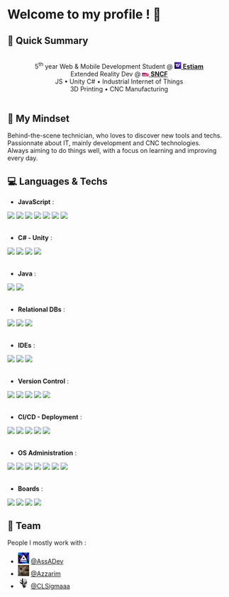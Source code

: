# Welcome to my profile ! 👋

## 🚀 Quick Summary

<div align=center>
    <br>
    5<sup>th</sup> year Web & Mobile Development Student @ <a href="https://www.estiam.education"><img width="15px" src="img/estiam.jpg"> <b>Estiam</b></a><br>
    Extended Reality Dev @ <a href="https://sncf.com/"><img width="15px" src="img/sncf.png"> <b>SNCF</b></a><br>
    JS • Unity C# • Industrial Internet of Things<br>
    3D Printing • CNC Manufacturing<br>
    <br>
</div>

## 📖 My Mindset

Behind-the-scene technician, who loves to discover new tools and techs.  
Passionnate about IT, mainly development and CNC technologies.  
Always aiming to do things well, with a focus on learning and improving every day.

## 💻 Languages & Techs

- **JavaScript** : <br>
<div>
    <img src="https://img.shields.io/badge/-javascript-131723?style=for-the-badge&logo=javascript">
    <img src="https://img.shields.io/badge/-typescript-131723?style=for-the-badge&logo=typescript">
    <img src="https://img.shields.io/badge/-nodejs-131723?style=for-the-badge&logo=nodedotjs">
    <img src="https://img.shields.io/badge/-angular-131723?style=for-the-badge&logo=angular">
    <img src="https://img.shields.io/badge/-react-131723?style=for-the-badge&logo=react">
    <img src="https://img.shields.io/badge/-next-131723?style=for-the-badge&logo=nextdotjs">
    <img src="https://img.shields.io/badge/-vite-131723?style=for-the-badge&logo=vite">
</div>
<br>

- **C# - Unity** : <br>
<div>
    <img src="https://img.shields.io/badge/-c%23-131723?style=for-the-badge&logo=csharp">
    <img src="https://img.shields.io/badge/-unity-131723?style=for-the-badge&logo=unity">
    <img src="https://img.shields.io/badge/-unity_xr-131723?style=for-the-badge&logo=unity">
    <img src="https://img.shields.io/badge/-meta_quest-131723?style=for-the-badge&logo=meta">
    
</div>
<br>
  
- **Java** : <br>
<div>
    <img src="https://img.shields.io/badge/-java-131723?style=for-the-badge&logo=java">
    <img src="https://img.shields.io/badge/-spring-131723?style=for-the-badge&logo=spring">
</div>
<br>
  
- **Relational DBs** : <br>
<div>
    <img src="https://img.shields.io/badge/-mysql-131723?style=for-the-badge&logo=mysql">
    <img src="https://img.shields.io/badge/-sqlite-131723?style=for-the-badge&logo=sqlite">
    <img src="https://img.shields.io/badge/-postgresql-131723?style=for-the-badge&logo=postgresql">
</div>
<br>
  
- **IDEs** : <br>
<div>
    <img src="https://img.shields.io/badge/-VS_Code-131723?style=for-the-badge&logo=visualstudiocode">
    <img src="https://img.shields.io/badge/-intellij_idea-131723?style=for-the-badge&logo=intellijidea">
    <img src="https://img.shields.io/badge/-android_studio-131723?style=for-the-badge&logo=androidstudio">
</div>
<br>
  
- **Version Control** : <br>
<div>
    <img src="https://img.shields.io/badge/-git-131723?style=for-the-badge&logo=git">
    <img src="https://img.shields.io/badge/-github-131723?style=for-the-badge&logo=github">
    <img src="https://img.shields.io/badge/-gitlab-131723?style=for-the-badge&logo=gitlab">
    <img src="https://img.shields.io/badge/-gitea-131723?style=for-the-badge&logo=gitea">
    <img src="https://img.shields.io/badge/-apache_svn-131723?style=for-the-badge&logo=apache">
</div>
<br>
  
- **CI/CD - Deployment** : <br>
<div>
    <img src="https://img.shields.io/badge/-docker-131723?style=for-the-badge&logo=docker">
    <img src="https://img.shields.io/badge/-kubernetes-131723?style=for-the-badge&logo=kubernetes">
    <img src="https://img.shields.io/badge/-github_actions-131723?style=for-the-badge&logo=githubactions">
    <img src="https://img.shields.io/badge/-jenkins-131723?style=for-the-badge&logo=jenkins">
    <img src="https://img.shields.io/badge/-sonarqube-131723?style=for-the-badge&logo=sonar">
</div>
<br>
  
- **OS Administration** : <br>
<div>
    <img src="https://img.shields.io/badge/-W10-131723?style=for-the-badge&logo=windows">
    <img src="https://img.shields.io/badge/-W11-131723?style=for-the-badge&logo=windows">
    <img src="https://img.shields.io/badge/-WS_2019-131723?style=for-the-badge&logo=windows">
    <img src="https://img.shields.io/badge/-WS_2022-131723?style=for-the-badge&logo=windows">
    <img src="https://img.shields.io/badge/-Debian-131723?style=for-the-badge&logo=debian">
    <img src="https://img.shields.io/badge/-Ubuntu-131723?style=for-the-badge&logo=ubuntu">
    <img src="https://img.shields.io/badge/-Cisco_IOS-131723?style=for-the-badge&logo=cisco">
</div>
<br>
  
- **Boards** : <br>
<div>
    <img src="https://img.shields.io/badge/-arduino-131723?style=for-the-badge&logo=arduino">
    <img src="https://img.shields.io/badge/-esp32-131723?style=for-the-badge&logo=espressif">
    <img src="https://img.shields.io/badge/-platformio-131723?style=for-the-badge&logo=platformio">
    <img src="https://img.shields.io/badge/-raspberry_pi-131723?style=for-the-badge&logo=raspberrypi">
</div>
  
## 🏢 Team

People I mostly work with :

- <img width="25px" src="img/assa.jpg"> [@AssADev](https://github.com/AssADev)
- <img width="25px" src="img/azzarim.png"> [@Azzarim](https://github.com/Azzarim)
- <img width="25px" src="img/clsigmaaa.png"> [@CLSigmaaa](https://github.com/CLSigmaaa)
